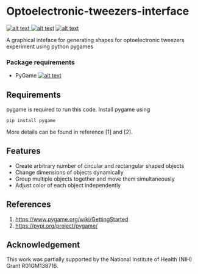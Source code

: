 # Optoelectronic-tweezers-interface

<p float="left">
<a href = "https://github.com/zaman13/Optoelectronic-tweezers-interface/tree/main/Codes"> <img src="https://img.shields.io/badge/Language-Python-blue" alt="alt text"> </a>
<a href = "https://github.com/zaman13/Optoelectronic-tweezers-interface/blob/main/LICENSE"> <img src="https://img.shields.io/github/license/zaman13/Poisson-solver-2D" alt="alt text"></a>
<a href = "https://github.com/zaman13/Optoelectronic-tweezers-interface/tree/main/Codes"> <img src="https://img.shields.io/badge/version-0.9.5-red" alt="alt text"> </a>
</p>

A graphical inteface for generating shapes for optoelectronic tweezers experiment using python pygames

### Package requirements
  - PyGame <a href = "https://www.pygame.org/news"> <img src="https://img.shields.io/badge/Pkg-PyGame-FF4500" alt="alt text"> </a>
 

## Requirements
pygame is required to run this code. Install pygame using 

```
pip install pygame
```
More details can be found in reference [1] and [2].

## Features
- Create arbitrary number of circular and rectangular shaped objects
- Change dimensions of objects dynamically
- Group multiple objects together and move them simultaneously
- Adjust color of each object independently
  
## References
1. https://www.pygame.org/wiki/GettingStarted
2. https://pypi.org/project/pygame/

## Acknowledgement
This work was partially supported by the National Institute of Health (NIH) Grant R01GM138716.
